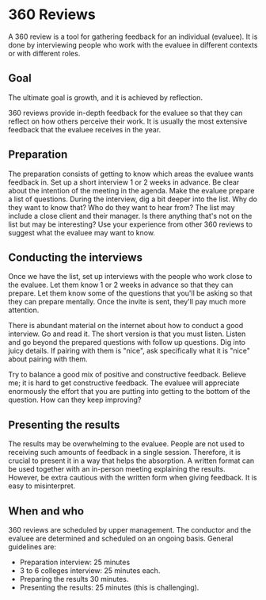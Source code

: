 # 360 Reviews

 A 360 review is a tool for gathering feedback for an individual (evaluee). It is done by interviewing people who work with the evaluee in different contexts or with different roles.

## Goal

The ultimate goal is growth, and it is achieved by reflection.

360 reviews provide in-depth feedback for the evaluee so that they can reflect on how others perceive their work. It is usually the most extensive feedback that the evaluee receives in the year.
## Preparation

The preparation consists of getting to know which areas the evaluee wants feedback in.
Set up a short interview 1 or 2 weeks in advance. Be clear about the intention of the meeting in the agenda. Make the evaluee prepare a list of questions. During the interview, dig a bit deeper into the list. Why do they want to know that? Who do they want to hear from? The list may include a close client and their manager. Is there anything that's not on the list but may be interesting? Use your experience from other 360 reviews to suggest what the evaluee may want to know.


## Conducting the interviews

Once we have the list, set up interviews with the people who work close to the evaluee. Let them know 1 or 2 weeks in advance so that they can prepare. Let them know some of the questions that you'll be asking so that they can prepare mentally. Once the invite is sent, they'll pay much more attention.

There is abundant material on the internet about how to conduct a good interview. Go and read it. The short version is that you must listen. Listen and go beyond the prepared questions with follow up questions. Dig into juicy details. If pairing with them is "nice", ask specifically what it is "nice" about pairing with them.

Try to balance a good mix of positive and constructive feedback. Believe me; it is hard to get constructive feedback. The evaluee will appreciate enormously the effort that you are putting into getting to the bottom of the question. How can they keep improving?

## Presenting the results

The results may be overwhelming to the evaluee. People are not used to receiving such amounts of feedback in a single session. Therefore, it is crucial to present it in a way that helps the absorption. A written format can be used together with an in-person meeting explaining the results. However, be extra cautious with the written form when giving feedback. It is easy to misinterpret.

## When and who

360 reviews are scheduled by upper management. The conductor and the evaluee are determined and scheduled on an ongoing basis.
General guidelines are:

- Preparation interview: 25 minutes
- 3 to 6 colleges interview: 25 minutes each.
- Preparing the results 30 minutes.
- Presenting the results: 25 minutes (this is challenging).
